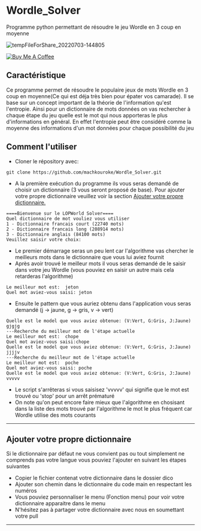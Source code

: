 Wordle_Solver
============
Programme python permettant de résoudre le jeu Wordle en 3 coup en moyenne

![tempFileForShare_20220703-144805](https://user-images.githubusercontent.com/40785379/177042717-9dc861f5-2d49-4ba7-b0b1-fe73d2fcdc96.jpg)

<a href="https://buymeacoffee.com/machkouroke" target="_blank"><img src="https://www.buymeacoffee.com/assets/img/custom_images/orange_img.png" alt="Buy Me A Coffee" style="height: auto !important;width: auto !important;" ></a>


## Caractéristique
Ce programme permet de résoudre le populaire jeux de mots Wordle en 3 coup en moyenne(Ce qui est déja très bien pour épater vos camarade). 
Il se base sur un concept important de la théorie de l'information qu'est l'entropie. Ainsi pour un dictionnaire de mots données on vas rechercher à chaque étape du jeu quelle est le mot qui nous apporteras le plus d'informations en général. En effet l'entropie peut être considéré comme la moyenne des informations d'un mot données pour chaque possibilité du jeu


## Comment l'utiliser
- Cloner le répository avec:
```
git clone https://github.com/machkouroke/Wordle_Solver.git
```
- A la première exécution du programme ils vous seras demandé de choisir un dictionnaire (3 vous seront proposé de base). Pour ajouter votre propre dictionnaire veuillez voir la section <a href='#add_dico'>Ajouter votre propre dictionnaire.</a>
```
====Bienvenue sur le LOPWorld Solver====
Quel dictionnaire de mot vouliez vous utiliser
1 - Dictionnaire francais court (22740 mots)
2 - Dictionnaire francais long (208914 mots)
3 - Dictionnaire anglais (84100 mots)
Veuillez saisir votre choix:
```
- Le premier démarrage seras un peu lent car l'algorithme vas chercher le meilleurs mots dans le dictionnaire que vous lui aviez fournit 
- Après avoir trouvé le meilleur mots il vous seras demandé de le saisir dans votre jeu Wordle (vous pouviez en saisir un autre mais cela retarderas l'algorithme)
```
Le meilleur mot est:  jeton
Quel mot aviez-vous saisi: jeton
```
- Ensuite le pattern que vous auriez obtenu dans l'application vous seras demandé (j -> jaune, g -> gris, v -> vert)
```
Quelle est le model que vous aviez obtenue: (V:Vert, G:Gris, J:Jaune) gjgjg
---Recherche du meilleur mot de l'étape actuelle
Le meilleur mot est:  chope
Quel mot aviez-vous saisi:chope
Quelle est le model que vous aviez obtenue: (V:Vert, G:Gris, J:Jaune) jjjjv
---Recherche du meilleur mot de l'étape actuelle
Le meilleur mot est:  poche
Quel mot aviez-vous saisi: poche
Quelle est le model que vous aviez obtenue: (V:Vert, G:Gris, J:Jaune) vvvvv
```
- Le script s'arrêteras si vous saisisez 'vvvvv' qui signifie que le mot est trouvé ou 'stop' pour un arrêt prématuré
- On note qu'on peut encore faire mieux que l'algorithme en chosisant dans la liste des mots trouvé par l'algorithme le mot le plus fréquent car Wordle utilise des mots courants

---

## <span id="add_dico"> Ajouter votre propre dictionnaire <span>

Si le dictionnaire par défaut ne vous convient pas ou tout simplement ne comprends pas votre langue vous pouviez l'ajouter en suivant les étapes suivantes
- Copier le fichier contenat votre dictionnaire dans le dossier dico
- Ajouter son chemin dans le dictionnaire du code main en respectant les numéros
- Vous pouviez personnaliser le menu (Fonction menu) pour voir votre dictionnaire apparaitre dans le menu
- N'hésitez pas à partager votre dictionnaire avec nous en soumettant votre pull

---

